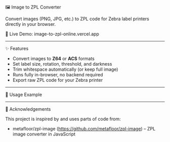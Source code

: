 🖼️ Image to ZPL Converter

Convert images (PNG, JPG, etc.) to ZPL code for Zebra label printers directly in your browser.

🧪 Live Demo: image-to-zpl-online.vercel.app

---

✨ Features

- Convert images to **Z64** or **ACS** formats
- Set label size, rotation, threshold, and darkness
- Trim whitespace automatically (or keep full image)
- Runs fully in-browser, no backend required
- Export raw ZPL code for your Zebra printer

---

🚀 Usage Example

<!-- Import pako for Z64 compression -->
<script src="https://cdnjs.cloudflare.com/ajax/libs/pako/2.1.0/pako.min.js"></script>

<script>
  // Assuming imageData is a base64 or Blob of the image
  const zplCode = await convertToZPL(imageData, {
    width: 8,         // cm
    height: 4.5,      // cm
    format: 'ACS',    // or 'Z64'
    rotation: 'N',    // N, R, L, or I
    blackThreshold: 50,
    darkness: 70,
    noTrim: true
  });

  console.log(zplCode); // Output your ZPL string
</script>

---

🙏 Acknowledgements

This project is inspired by and uses parts of code from:

- metafloor/zpl-image (https://github.com/metafloor/zpl-image) – ZPL image converter in JavaScript
